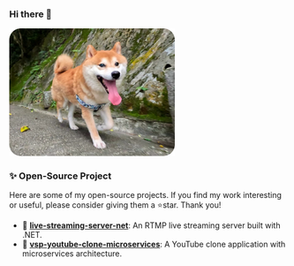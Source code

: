 ### Hi there 👋

<img src="images/bobo-rounded.png" width="300" alt="Bo Bo">

### ✨ Open-Source Project

Here are some of my open-source projects. If you find my work interesting or useful, please consider giving them a ⭐️star. Thank you!

-   📡 **[live-streaming-server-net](https://github.com/josephnhtam/live-streaming-server-net)**: An RTMP live streaming server built with .NET.
-   🎥 **[vsp-youtube-clone-microservices](https://github.com/josephnhtam/vsp-youtube-clone-microservices)**: A YouTube clone application with microservices architecture.